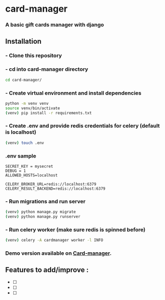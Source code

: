 # card-manager

### A basic gift cards manager with django
## Installation

### - Clone this repository
### - cd into card-manager directory
```bash
cd card-manager/
```
### - Create virtual environment and install dependencies
```bash
python -m venv venv
source venv/bin/activate
(venv) pip install -r requirements.txt
```
### - Create .env and provide redis credentials for celery (default is localhost)
```bash
(venv) touch .env
```
### .env sample
```
SECRET_KEY = mysecret
DEBUG = 1
ALLOWED_HOSTS=localhost

CELERY_BROKER_URL=redis://localhost:6379
CELERY_RESULT_BACKEND=redis://localhost:6379
```
### - Run migrations and run server
```bash
(venv) python manage.py migrate
(venv) python manage.py runserver
```
### - Run celery worker (make sure redis is spinned before)
```bash
(venv) celery -A cardmanager worker -l INFO
```
### Demo version available on [Card-manager](https://).

## Features to add/improve :
- [ ] 
- [ ]
- [ ]